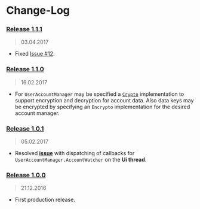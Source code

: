Change-Log
===============

### [Release 1.1.1](https://github.com/universum-studios/android_officium/releases/tag/1.1.1) ###
> 03.04.2017

- Fixed [Issue #12](https://github.com/universum-studios/android_officium/issues/12).

### [Release 1.1.0](https://github.com/universum-studios/android_officium/releases/tag/1.1.0) ###
> 16.02.2017

- For `UserAccountManager` may be specified a [`Crypto`](https://github.com/universum-studios/android_crypto)
  implementation to support encryption and decryption for account data. Also data keys may be encrypted
  by specifying an `Encrypto` implementation for the desired account manager.

### [Release 1.0.1](https://github.com/universum-studios/android_officium/releases/tag/1.0.1) ###
> 05.02.2017

- Resolved **[issue](https://github.com/universum-studios/android_officium/issues/2)** with dispatching
  of callbacks for `UserAccountManager.AccountWatcher` on the **Ui thread**.

### [Release 1.0.0](https://github.com/universum-studios/android_officium/releases/tag/1.0.0) ###
> 21.12.2016

- First production release.